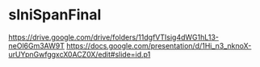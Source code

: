 # slniSpanFinal

https://drive.google.com/drive/folders/11dgfVTIsig4dWG1hL13-neOl6Gm3AW9T
https://docs.google.com/presentation/d/1Hi_n3_nknoX-urUYpnGwfggxcX0ACZ0X/edit#slide=id.p1
